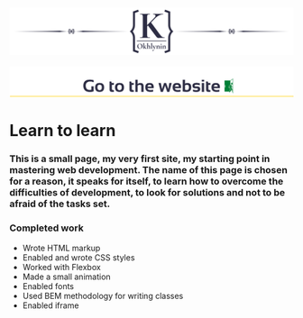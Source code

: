     ![Header](https://github.com/KonstantinOkhlynin/KonstantinOkhlynin/blob/main/assets/Logo.svg)
    [![Header](https://github.com/KonstantinOkhlynin/KonstantinOkhlynin/blob/main/assets/GoToTheWebsiteEng.svg)](https://konstantinokhlynin.github.io/LearnToLearn)
# Learn to learn
### This is a small page, my very first site, my starting point in mastering web development. The name of this page is chosen for a reason, it speaks for itself, to learn how to overcome the difficulties of development, to look for solutions and not to be afraid of the tasks set.
### Completed work
- Wrote HTML markup
- Enabled and wrote CSS styles
- Worked with Flexbox
- Made a small animation 
- Enabled fonts
- Used BEM methodology for writing classes
- Enabled iframe